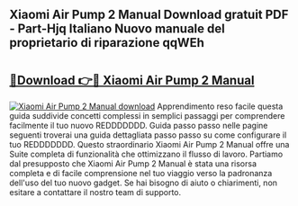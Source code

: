## Xiaomi Air Pump 2 Manual Download gratuit PDF - Part-Hjq Italiano Nuovo manuale del proprietario di riparazione qqWEh

# <h2><a href="http://dfax20.blite.top/?on=Xiaomi+Air+Pump+2+Manual">🔗Download 👉🔴 Xiaomi Air Pump 2 Manual</a></h2>

[![Xiaomi Air Pump 2 Manual download](https://i.imgur.com/lujVjoI.png)](http://dfax20.blite.top/?on=Xiaomi+Air+Pump+2+Manual)
Apprendimento reso facile questa guida suddivide concetti complessi in semplici passaggi per comprendere facilmente il tuo nuovo REDDDDDDD. Guida passo passo nelle pagine seguenti troverai una guida dettagliata passo passo su come configurare il tuo REDDDDDDD. Questo straordinario Xiaomi Air Pump 2 Manual offre una Suite completa di funzionalità che ottimizzano il flusso di lavoro. Partiamo dal presupposto che Xiaomi Air Pump 2 Manual è stata una risorsa completa e di facile comprensione nel tuo viaggio verso la padronanza dell'uso del tuo nuovo gadget. Se hai bisogno di aiuto o chiarimenti, non esitare a contattare il nostro team di supporto.
